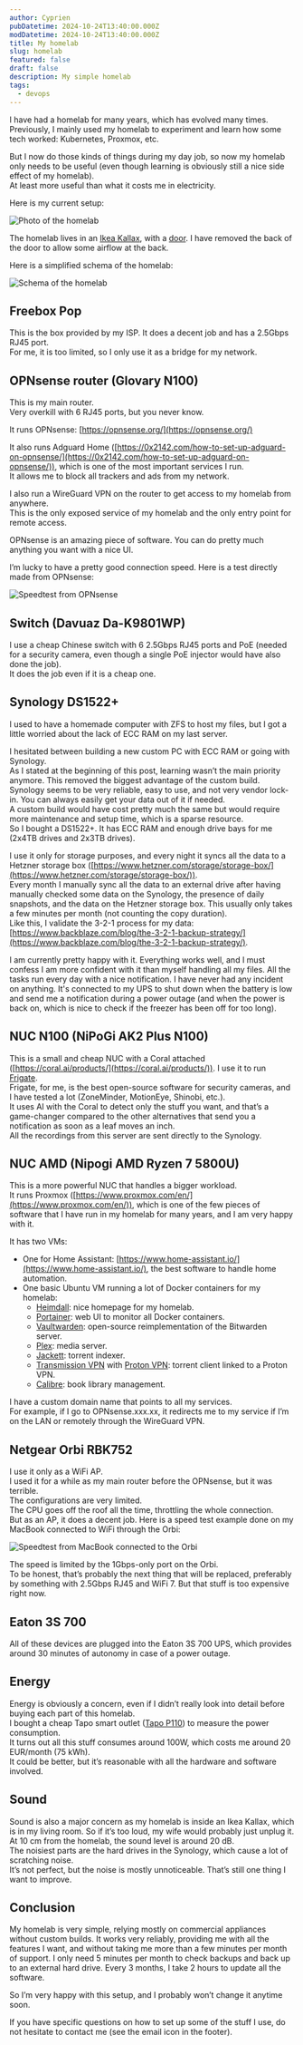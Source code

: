```yaml
---
author: Cyprien
pubDatetime: 2024-10-24T13:40:00.000Z
modDatetime: 2024-10-24T13:40:00.000Z
title: My homelab
slug: homelab
featured: false
draft: false
description: My simple homelab
tags:
  - devops
---
```

I have had a homelab for many years, which has evolved many times.  
Previously, I mainly used my homelab to experiment and learn how some tech worked: Kubernetes, Proxmox, etc.

But I now do those kinds of things during my day job, so now my homelab only needs to be useful (even though learning is obviously still a nice side effect of my homelab).  
At least more useful than what it costs me in electricity.

Here is my current setup:

![Photo of the homelab](assets/images/posts/homelab/photo.png)

The homelab lives in an [Ikea Kallax](https://www.ikea.com/fr/fr/p/kallax-etagere-brun-noir-60275812/#content), with a [door](https://www.ikea.com/fr/fr/p/kallax-bloc-porte-brun-noir-60278170/#content). I have removed the back of the door to allow some airflow at the back.

Here is a simplified schema of the homelab:

![Schema of the homelab](assets/images/posts/homelab/homelab.png)

## Freebox Pop

This is the box provided by my ISP. It does a decent job and has a 2.5Gbps RJ45 port.  
For me, it is too limited, so I only use it as a bridge for my network.

## OPNsense router (**Glovary N100**)

This is my main router.  
Very overkill with 6 RJ45 ports, but you never know.

It runs OPNsense: [https://opnsense.org/](https://opnsense.org/)

It also runs Adguard Home ([https://0x2142.com/how-to-set-up-adguard-on-opnsense/](https://0x2142.com/how-to-set-up-adguard-on-opnsense/)), which is one of the most important services I run.  
It allows me to block all trackers and ads from my network.

I also run a WireGuard VPN on the router to get access to my homelab from anywhere.  
This is the only exposed service of my homelab and the only entry point for remote access.

OPNsense is an amazing piece of software. You can do pretty much anything you want with a nice UI.

I’m lucky to have a pretty good connection speed. Here is a test directly made from OPNsense:

![Speedtest from OPNsense](assets/images/posts/homelab/speedtest.png)

## Switch (**Davuaz Da-K9801WP**)

I use a cheap Chinese switch with 6 2.5Gbps RJ45 ports and PoE (needed for a security camera, even though a single PoE injector would have also done the job).  
It does the job even if it is a cheap one.

## Synology DS1522+

I used to have a homemade computer with ZFS to host my files, but I got a little worried about the lack of ECC RAM on my last server.

I hesitated between building a new custom PC with ECC RAM or going with Synology.  
As I stated at the beginning of this post, learning wasn’t the main priority anymore. This removed the biggest advantage of the custom build.  
Synology seems to be very reliable, easy to use, and not very vendor lock-in. You can always easily get your data out of it if needed.  
A custom build would have cost pretty much the same but would require more maintenance and setup time, which is a sparse resource.  
So I bought a DS1522+. It has ECC RAM and enough drive bays for me (2x4TB drives and 2x3TB drives).

I use it only for storage purposes, and every night it syncs all the data to a Hetzner storage box ([https://www.hetzner.com/storage/storage-box/](https://www.hetzner.com/storage/storage-box/)).  
Every month I manually sync all the data to an external drive after having manually checked some data on the Synology, the presence of daily snapshots, and the data on the Hetzner storage box. This usually only takes a few minutes per month (not counting the copy duration).  
Like this, I validate the 3-2-1 process for my data: [https://www.backblaze.com/blog/the-3-2-1-backup-strategy/](https://www.backblaze.com/blog/the-3-2-1-backup-strategy/).

I am currently pretty happy with it. Everything works well, and I must confess I am more confident with it than myself handling all my files. All the tasks run every day with a nice notification. I have never had any incident on anything. It's connected to my UPS to shut down when the battery is low and send me a notification during a power outage (and when the power is back on, which is nice to check if the freezer has been off for too long).

## NUC N100 (**NiPoGi AK2 Plus N100**)

This is a small and cheap NUC with a Coral attached ([https://coral.ai/products/](https://coral.ai/products/)). I use it to run [Frigate](https://frigate.video/).  
Frigate, for me, is the best open-source software for security cameras, and I have tested a lot (ZoneMinder, MotionEye, Shinobi, etc.).  
It uses AI with the Coral to detect only the stuff you want, and that’s a game-changer compared to the other alternatives that send you a notification as soon as a leaf moves an inch.  
All the recordings from this server are sent directly to the Synology.

## NUC AMD (Nipogi **AMD Ryzen 7 5800U**)

This is a more powerful NUC that handles a bigger workload.  
It runs Proxmox ([https://www.proxmox.com/en/](https://www.proxmox.com/en/)), which is one of the few pieces of software that I have run in my homelab for many years, and I am very happy with it.

It has two VMs:

- One for Home Assistant: [https://www.home-assistant.io/](https://www.home-assistant.io/), the best software to handle home automation.
- One basic Ubuntu VM running a lot of Docker containers for my homelab:
  - [Heimdall](https://heimdall.site/): nice homepage for my homelab.
  - [Portainer](https://www.portainer.io/): web UI to monitor all Docker containers.
  - [Vaultwarden](https://github.com/dani-garcia/vaultwarden): open-source reimplementation of the Bitwarden server.
  - [Plex](https://www.plex.tv/): media server.
  - [Jackett](https://github.com/Jackett/Jackett): torrent indexer.
  - [Transmission VPN](https://github.com/haugene/docker-transmission-openvpn) with [Proton VPN](https://protonvpn.com/): torrent client linked to a Proton VPN.
  - [Calibre](https://github.com/janeczku/calibre-web): book library management.

I have a custom domain name that points to all my services.  
For example, if I go to OPNsense.xxx.xx, it redirects me to my service if I’m on the LAN or remotely through the WireGuard VPN.

## Netgear Orbi RBK752

I use it only as a WiFi AP.  
I used it for a while as my main router before the OPNsense, but it was terrible.  
The configurations are very limited.  
The CPU goes off the roof all the time, throttling the whole connection.  
But as an AP, it does a decent job. Here is a speed test example done on my MacBook connected to WiFi through the Orbi:

![Speedtest from MacBook connected to the Orbi](assets/images/posts/homelab/speedtest-wifi.png)

The speed is limited by the 1Gbps-only port on the Orbi.  
To be honest, that’s probably the next thing that will be replaced, preferably by something with 2.5Gbps RJ45 and WiFi 7. But that stuff is too expensive right now.

## Eaton 3S 700

All of these devices are plugged into the Eaton 3S 700 UPS, which provides around 30 minutes of autonomy in case of a power outage.

## Energy

Energy is obviously a concern, even if I didn’t really look into detail before buying each part of this homelab.  
I bought a cheap Tapo smart outlet ([Tapo P110](https://www.tp-link.com/en/home-networking/smart-plug/tapo-p110/)) to measure the power consumption.  
It turns out all this stuff consumes around 100W, which costs me around 20 EUR/month (75 kWh).  
It could be better, but it’s reasonable with all the hardware and software involved.

## Sound

Sound is also a major concern as my homelab is inside an Ikea Kallax, which is in my living room. So if it’s too loud, my wife would probably just unplug it. At 10 cm from the homelab, the sound level is around 20 dB.  
The noisiest parts are the hard drives in the Synology, which cause a lot of scratching noise.  
It’s not perfect, but the noise is mostly unnoticeable. That’s still one thing I want to improve.

## Conclusion

My homelab is very simple, relying mostly on commercial appliances without custom builds. It works very reliably, providing me with all the features I want, and without taking me more than a few minutes per month of support. I only need 5 minutes per month to check backups and back up to an external hard drive. Every 3 months, I take 2 hours to update all the software.

So I’m very happy with this setup, and I probably won’t change it anytime soon.

If you have specific questions on how to set up some of the stuff I use, do not hesitate to contact me (see the email icon in the footer).

